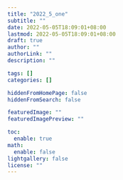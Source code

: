 ```yaml
---
title: "2022_5_one"
subtitle: ""
date: 2022-05-05T18:09:01+08:00
lastmod: 2022-05-05T18:09:01+08:00
draft: true
author: ""
authorLink: ""
description: ""

tags: []
categories: []

hiddenFromHomePage: false
hiddenFromSearch: false

featuredImage: ""
featuredImagePreview: ""

toc:
  enable: true
math:
  enable: false
lightgallery: false
license: ""
---
```


<!--more-->

